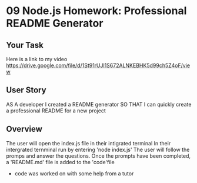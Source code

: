 # 09 Node.js Homework: Professional README Generator

## Your Task

Here is a link to my video
https://drive.google.com/file/d/1St91rUJl1S672ALNKEBHK5d99ch5Z4oF/view


## User Story

AS A developer
I created a README generator
SO THAT I can quickly create a professional README for a new project



## Overview
The user will open the index.js file in their intigrated terminal
In their intergrated ternminal run  by entering 'node index.js'
The user will follow the promps and answer the questions.
Once the prompts have been completed, a 'README.md' file is added to the 'code'file



* code was worked on with some help from a tutor
